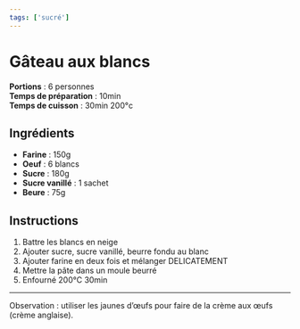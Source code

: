 ```yaml
---
tags: ['sucré']
---
```


# Gâteau aux blancs

**Portions** : 6 personnes  
**Temps de préparation** : 10min  
**Temps de cuisson** : 30min 200°c

<TagLinks />

## Ingrédients

- **Farine** : 150g
- **Oeuf** : 6 blancs
- **Sucre** : 180g
- **Sucre vanillé** : 1 sachet
- **Beure** : 75g

## Instructions

1. Battre les blancs en neige
2. Ajouter sucre, sucre vanillé, beurre fondu au blanc
3. Ajouter farine en deux fois et mélanger DELICATEMENT
4. Mettre la pâte dans un moule beurré
5. Enfourné 200°C 30min

---

Observation : utiliser les jaunes d’œufs pour faire de la crème aux œufs (crème anglaise).